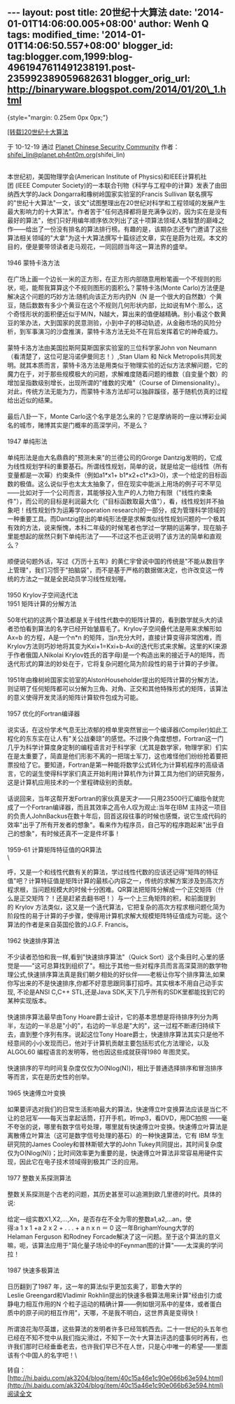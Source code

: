 --- layout: post title: 20世纪十大算法 date:
'2014-01-01T14:06:00.005+08:00' author: Wenh Q tags: modified\_time:
'2014-01-01T14:06:50.557+08:00' blogger\_id:
tag:blogger.com,1999:blog-4961947611491238191.post-235992389059682631
blogger\_orig\_url: http://binaryware.blogspot.com/2014/01/20\_1.html
---

 {style="margin: 0.25em 0px 0px;"}

[[转载]20世纪十大算法](http://hi.baidu.com/linshifei/blog/item/f9c904257d0e4a3ad507426c.html)

于 10-12-19 通过 [Planet Chinese Security
Community](http://planet.ph4nt0m.org/)
作者：[shifei\_lin@planet.ph4nt0m.org](mailto:shifei_lin@planet.ph4nt0m.org)(shifei\_lin)

\
本世纪初，美国物理学会(American Institute of Physics)和IEEE计算机社团 (IEEE Computer Society)的一本联合刊物《科学与工程中的计算》发表了由田纳西大学的Jack Dongarra和橡树岭国家实验室的Francis Sullivan 联名撰写的"世纪十大算法"一文，该文"试图整理出在20世纪对科学和工程领域的发展产生最大影响力的十大算法"。作者苦于"任何选择都将是充满争议的，因为实在是没有最好的算法"，他们只好用编年顺序依次列出了这十项算法领域人类智慧的巅峰之作――给出了一份没有排名的算法排行榜。有趣的是，该期杂志还专门邀请了这些算法相关领域的"大拿"为这十大算法撰写十篇综述文章，实在是蔚为壮观。本文的目的，便是要带领读者走马观花，一同回顾当年这一算法界的盛举。\
 \
1946 蒙特卡洛方法\
\
在广场上画一个边长一米的正方形，在正方形内部随意用粉笔画一个不规则的形状，呃，能帮我算算这个不规则图形的面积么？蒙特卡洛(Monte Carlo)方法便是解决这个问题的巧妙方法:随机向该正方形内扔N（N 是一个很大的自然数）个黄豆，随后数数有多少个黄豆在这个不规则几何形状内部，比如说有M个:那么，这个奇怪形状的面积便近似于M/N，N越大，算出来的值便越精确。别小看这个数黄豆的笨办法，大到国家的民意测验，小到中子的移动轨迹，从金融市场的风险分析，到军事演习的沙盘推演，蒙特卡洛方法无处不在背后发挥着它的神奇威力。\
 \
蒙特卡洛方法由美国拉斯阿莫斯国家实验室的三位科学家John von Neumann（看清楚了，这位可是冯诺伊曼同志！）,Stan Ulam 和 Nick Metropolis共同发明。就其本质而言，蒙特卡洛方法是用类似于物理实验的近似方法求解问题，它的魔力在于，对于那些规模极大的问题，求解难度随着问题的维数（自变量个数）的增加呈指数级别增长，出现所谓的"维数的灾难"（Course of Dimensionality）。对此，传统方法无能为力，而蒙特卡洛方法却可以独辟蹊径，基于随机仿真的过程给出近似的结果。\
 \
最后八卦一下，Monte Carlo这个名字是怎么来的？它是摩纳哥的一座以博彩业闻名的城市，赌博其实是门概率的高深学问，不是么？\
\
1947 单纯形法\
\
单纯形法是由大名鼎鼎的"预测未来"的兰德公司的Grorge Dantzig发明的，它成为线性规划学科的重要基石。所谓线性规划，简单的说，就是给定一组线性（所有变量都是一次幂）约束条件（例如a1\*x1+ b1\*x2+c1\*x3\>0)，求一个给定的目标函数的极值。这么说似乎也太太太抽象了，但在现实中能派上用场的例子可不罕见――比如对于一个公司而言，其能够投入生产的人力物力有限（"线性约束条件"），而公司的目标是利润最大化（"目标函数取最大值"），看，线性规划并不抽象吧！线性规划作为运筹学(operation research)的一部分，成为管理科学领域的一种重要工具。而Dantzig提出的单纯形法便是求解类似线性规划问题的一个极其有效的方法，说来惭愧，本科二年级的时候笔者也学过一学期的运筹学，现在脑子里能想起的居然只剩下单纯形法了――不过这不也正说明了该方法的简单和直观么？\
 \
顺便说句题外话，写过《万历十五年》的黄仁宇曾说中国的传统是"不能从数目字上管理"，我们习惯于"拍脑袋"，而不是基于严格的数据做决定，也许改变这一传统的方法之一就是全民动员学习线性规划喔。\
\
1950 Krylov子空间迭代法\
1951 矩阵计算的分解方法\
\
50年代初的这两个算法都是关于线性代数中的矩阵计算的，看到数学就头大的读者恐怕看到算法的名字已经开始皱眉毛了。Krylov子空间叠代法是用来求解形如Ax=b 的方程，A是一个n\*n 的矩阵，当n充分大时，直接计算变得非常困难，而Krylov方法则巧妙地将其变为Kxi+1=Kxi+b-Axi的迭代形式来求解。这里的K(来源于作者俄国人Nikolai Krylov姓氏的首字母)是一个构造出来的接近于A的矩阵，而迭代形式的算法的妙处在于，它将复杂问题化简为阶段性的易于计算的子步骤。\
 \
1951年由橡树岭国家实验室的AlstonHouseholder提出的矩阵计算的分解方法，则证明了任何矩阵都可以分解为三角、对角、正交和其他特殊形式的矩阵，该算法的意义使得开发灵活的矩阵计算软件包成为可能。\
\
1957 优化的Fortran编译器\
\
说实话，在这份学术气息无比浓郁的榜单里突然冒出一个编译器(Compiler)如此工程化的东东实在让人有"关公战秦琼"的感觉。不过换个角度想想，Fortran这一门几乎为科学计算度身定制的编程语言对于科学家（尤其是数学家，物理学家）们实在是太重要了，简直是他们形影不离的一把瑞士军刀，这也难怪他们纷纷抢着要把票投给了它。要知道，Fortran是第一种能将数学公式转化为计算机程序的高级语言，它的诞生使得科学家们真正开始利用计算机作为计算工具为他们的研究服务，这是计算机应用技术的一个里程碑级别的贡献。\
 \
话说回来，当年这帮开发Fortran的家伙真是天才――只用23500行汇编指令就完成了一个Fortran编译器，而且其效率之高令人叹为观止:当年在IBM 主持这一项目的负责人JohnBackus在数十年后，回首这段往事的时候也感慨，说它生成代码的效率"出乎了所有开发者的想象"。看来作为程序员，自己写的程序跑起来"出乎自己的想象"，有时候还真不一定是件坏事！\
\
1959-61 计算矩阵特征值的QR算法\
\

呼，又是一个和线性代数有关的算法，学过线性代数的应该还记得"矩阵的特征值"吧？计算特征值是矩阵计算的最核心内容之一，传统的求解方案涉及到高次方程求根，当问题规模大的时候十分困难。QR算法把矩阵分解成一个正交矩阵（什么是正交矩阵？！还是赶紧去翻书吧！）与一个上三角矩阵的积，和前面提到的 Krylov 方法类似，这又是一个迭代算法，它把复杂的高次方程求根问题化简为阶段性的易于计算的子步骤，使得用计算机求解大规模矩阵特征值成为可能。这个算法的作者是来自英国伦敦的J.G.F. Francis。\
 \
1962 快速排序算法\
\
不少读者恐怕和我一样,看到"快速排序算法"（Quick Sort）这个条目时,心里的感觉是――"这可总算找到组织了"。相比于其他一些对程序员而言高深莫测的数学物理公式,快速排序算法真是我们朝夕相处的好伙伴――老板让你写个排序算法,如果你写出来的不是快速排序,你都不好意思跟同事打招呼。其实根本不用自己动手实现, 不论是ANSI C,C++ STL,还是Java SDK,天下几乎所有的SDK里都能找到它的某种实现版本。\
 \
快速排序算法最早由Tony Hoare爵士设计，它的基本思想是将待排序列分为两半，左边的一半总是"小的"，右边的一半总是"大的"，这一过程不断递归持续下去，直到整个序列有序。说起这位Tony Hoare爵士，快速排序算法其实只是他不经意间的小小发现而已，他对于计算机贡献主要包括形式化方法理论，以及ALGOL60 编程语言的发明等，他也因这些成就获得1980 年图灵奖。\
\
快速排序的平均时间复杂度仅仅为O(Nlog(N))，相比于普通选择排序和冒泡排序等而言，实在是历史性的创举。\
 \
1965 快速傅立叶变换\
\
如果要评选对我们的日常生活影响最大的算法，快速傅立叶变换算法应该是当仁不让的总冠军――每天当拿起话筒，打开手机，听mp3，看DVD，用DC拍照 ――毫不夸张的说，哪里有数字信号处理，哪里就有快速傅立叶变换。快速傅立叶算法是离散傅立叶算法（这可是数字信号处理的基石）的一种快速算法，它有 IBM 华生研究院的James Cooley和普林斯顿大学的John Tukey共同提出，其时间复杂度仅为O(Nlog(N))；比时间效率更为重要的是，快速傅立叶算法非常容易用硬件实现，因此它在电子技术领域得到极其广泛的应用。\
 \
1977 整数关系探测算法\
\
整数关系探测是个古老的问题，其历史甚至可以追溯到欧几里德的时代。具体的说:\
\
给定―组实数X1,X2,...,Xn，是否存在不全为零的整数a1,a2,...an，使得:a 1 x 1 +a 2 x 2 + . . . + a n x n ＝ 0 这一年BrighamYoung大学的Helaman Ferguson 和Rodney Forcade解决了这一问题。至于这个算法的意义嘛，呃，该算法应用于"简化量子场论中的Feynman图的计算"――太深奥的学问拉！\
 \
1987 快速多极算法\
\
日历翻到了1987 年，这一年的算法似乎更加玄奥了，耶鲁大学的Leslie Greengard和Vladimir Rokhlin提出的快速多极算法用来计算"经由引力或静电力相互作用的N 个粒子运动的精确计算――例如银河系中的星体，或者蛋白质中的原子间的相互作用"，天哪，不是我不明白，这世界真是变得快！\
\
所谓浪花淘尽英雄，这些算法的发明者许多已经驾鹤西去。二十一世纪的头五年也已经在不知不觉中从我们指尖滑过，不知下一次十大算法评选的盛事何时再有，也许我们那时已经垂垂老去，也许我们早已不在人世，只是心中唯一的希望――里面该有个中国人的名字吧！\

转自：[http://hi.baidu.com/ak3204/blog/item/40c15a46e1c90e066b63e594.html](http://hi.baidu.com/ak3204/blog/item/40c15a46e1c90e066b63e594.html)
\
[阅读全文](http://hi.baidu.com/linshifei/blog/item/f9c904257d0e4a3ad507426c.html)
